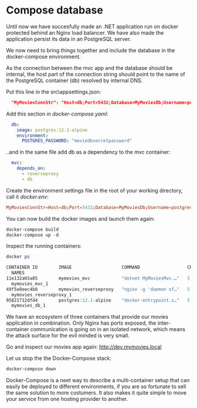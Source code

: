 # Compose database #

Until now we have succesfully made an .NET application run on docker protected behind an Nginx load balancer.
We have also made the application persist its data in an PostgreSQL server.

We now need to bring things together and include the database in the docker-compose environment.

As the connection between the mvc app and the database should be internal, the host part of the connection string should point to the name of the PostgreSQL container (db) resolved by internal DNS.

Put this line in the src\appsettings.json:

```json
  "MyMoviesConnStr": "Host=db;Port=5432;Database=MyMoviesDb;Username=postgres;Password=moviedbsecretpassword"
```

Add this section in *docker-compose.yaml*:

```yaml
  db:
    image: postgres:12.1-alpine
    environment:
      POSTGRES_PASSWORD: "moviedbsecretpassword"
```

..and in the same file add db as a dependency to the mvc container:

```yaml
  mvc:
    depends_on:
      - reverseproxy
      - db
```

Create the environment settings file in the root of your working directory, call it *docker.env*:

```conf
MyMoviesConnStr=Host=db;Port=5432;Database=MyMoviesDb;Username=postgres;Password=moviedbsecretpassword
```

You can now build the docker images and launch them again:

```powershell
docker-compose build
docker-compose up -d
```

Inspect the running containers:

```powershell
docker ps

CONTAINER ID        IMAGE                   COMMAND                  CREATED             STATUS              PORTS
  NAMES
11e132a65a85        mymovies_mvc            "dotnet MyMoviesMvc.…"   5 minutes ago       Up 5 minutes        5000/tcp
  mymovies_mvc_1
49f5e8eec4b8        mymovies_reverseproxy   "nginx -g 'daemon of…"   5 minutes ago       Up 5 minutes        0.0.0.0:80->80/tcp, 0.0.0.0:443->443/tcp
  mymovies_reverseproxy_1
95821712dfd4        postgres:12.1-alpine    "docker-entrypoint.s…"   5 minutes ago       Up 5 minutes        5432/tcp
  mymovies_db_1
```

We have an ecosystem of three containers that provide our movies application in combination. Only Nginx has ports exposed, the inter-container communication is going on in an isolated network, which means the attack surface for the evil minded is very small.

Go and inspect our movies app again: <http://dev.mymovies.local>

Let us stop the the Docker-Compose stack:

```powershell
docker-compose down
```

Docker-Compose is a neet way to describe a multi-container setup that can easily be deployed to different environments, if you are so fortunate to sell the same solution to more costumers. It also makes it quite simple to move your service from one hosting provider to another.
